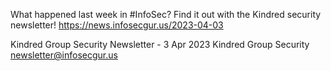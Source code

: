 What happened last week in #InfoSec? Find it out with the Kindred security newsletter!
https://news.infosecgur.us/2023-04-03

Kindred Group Security Newsletter -  3 Apr 2023
Kindred Group Security
newsletter@infosecgur.us
 

